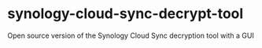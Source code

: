 # synology-cloud-sync-decrypt-tool
Open source version of the Synology Cloud Sync decryption tool with a GUI
